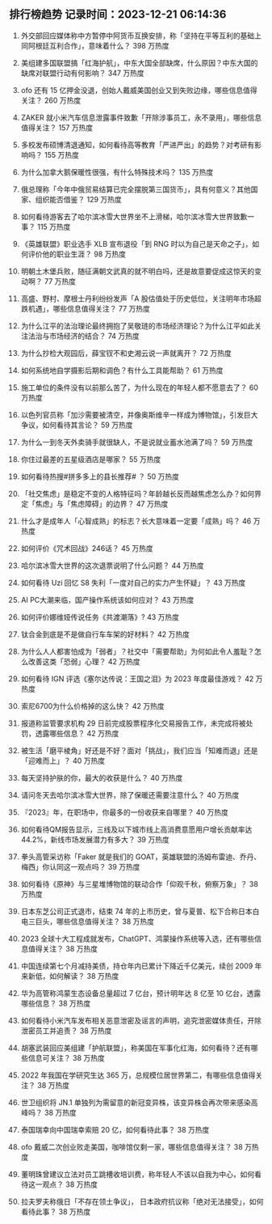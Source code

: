 
## 排行榜趋势 记录时间：2023-12-21 06:14:36
  
  1. 外交部回应媒体称中方暂停中阿货币互换安排，称「坚持在平等互利的基础上同阿根廷互利合作」，意味着什么？ 398 万热度
    
  2. 美组建多国联盟搞「红海护航」，中东大国全部缺席，什么原因？中东大国的缺席对联盟行动有何影响？ 347 万热度
    
  3. ofo 还有 15 亿押金没退，创始人戴威美国创业又到失败边缘，哪些信息值得关注？ 260 万热度
    
  4. ZAKER 就小米汽车信息泄露事件致歉「开除涉事员工，永不录用」，哪些信息值得关注？ 157 万热度
    
  5. 多校发布硕博清退通知，如何看待高等教育「严进严出」的趋势？对考研有影响吗？ 155 万热度
    
  6. 为什么加拿大鹅保暖性很强，有什么特殊技术吗？ 135 万热度
    
  7. 俄总理称「今年中俄贸易结算已完全摆脱第三国货币」，具有何意义？其他国家、组织能否借鉴？ 129 万热度
    
  8. 如何看待游客去了哈尔滨冰雪大世界坐不上滑梯，哈尔滨冰雪大世界致歉一事？ 115 万热度
    
  9. 《英雄联盟》职业选手 XLB 宣布退役「到 RNG 时以为自己是天命之子」，如何评价他的职业生涯？ 98 万热度
    
  10. 明朝土木堡兵败，随征满朝文武真的就不明白吗，还是故意要促成这惊天的变动啊？ 77 万热度
    
  11. 高盛、野村、摩根士丹利纷纷发声「A 股估值处于历史低位，关注明年市场超跌机遇」，哪些信息值得关注？ 77 万热度
    
  12. 为什么江平的法治理论最终拥抱了吴敬琏的市场经济理论？为什么江平如此关注法治与市场经济的结合？ 74 万热度
    
  13. 为什么抄检大观园后，薛宝钗不和史湘云说一声就离开？ 72 万热度
    
  14. 如何系统地自学摄影后期和调色？有什么工具能帮助？ 61 万热度
    
  15. 施工单位的条件没有以前那么苦了，为什么现在的年轻人都不愿意去了？ 60 万热度
    
  16. 以色列官员称「加沙需要被清空，并像奥斯维辛一样成为博物馆」，引发巨大争议，如何看待其言论？ 59 万热度
    
  17. 为什么一到冬天外卖骑手就很缺人，不是说就业蓄水池满了吗？ 59 万热度
    
  18. 你住过最差的五星级酒店是哪家？ 55 万热度
    
  19. 如何看待热搜#拼多多上的县长推荐# ？ 50 万热度
    
  20. 「社交焦虑」是稳定不变的人格特征吗？年龄越长反而越焦虑怎么办？如何界定「焦虑」与「焦虑障碍」的边界？ 47 万热度
    
  21. 什么才是成年人「心智成熟」的标志？长大意味着一定要「成熟」吗？ 46 万热度
    
  22. 如何评价《咒术回战》246话？ 45 万热度
    
  23. 哈尔滨冰雪大世界的这次退票说明了什么问题？ 44 万热度
    
  24. 如何看待 Uzi 回忆 S8 失利「一度对自己的实力产生怀疑」？ 43 万热度
    
  25. AI PC大潮来临，国产操作系统该如何应对？ 43 万热度
    
  26. 如何评价娜维娅传说任务《共渡潮落》? 43 万热度
    
  27. 钛合金到底是不是做自行车车架的好材料？ 42 万热度
    
  28. 为什么人人都害怕成为「弱者」？社交中「需要帮助」为何如此令人羞耻？怎么改善这类「恐弱」心理？ 42 万热度
    
  29. 如何看待 IGN 评选《塞尔达传说：王国之泪》为 2023 年度最佳游戏？ 42 万热度
    
  30. 索尼6700为什么价格掉的这么快？ 42 万热度
    
  31. 报道称监管要求机构 29 日前完成股票程序化交易报告工作，未完成将被处罚，透露哪些信息？ 42 万热度
    
  32. 被生活「磨平棱角」好还是不好？面对「挑战」，我们应当「知难而退」还是「迎难而上」？ 40 万热度
    
  33. 每天坚持护肤的你，最大的收获是什么？ 40 万热度
    
  34. 请问冬天去哈尔滨冰雪大世界，除了保暖还需要注意什么？ 40 万热度
    
  35. 『2023』年，在职场中，你最多的一份收获来自哪里？ 40 万热度
    
  36. 如何看待QM报告显示，三线及以下城市线上高消费意愿用户增长贡献率达44.2%，新线市场发展潜力有多大？ 39 万热度
    
  37. 拳头高管采访称「Faker 就是我们的 GOAT，英雄联盟的汤姆布雷迪、乔丹、梅西」你认同这一观点吗？ 39 万热度
    
  38. 如何看待《原神》与三星堆博物馆的联动合作「仰观千秋，俯察万象」？ 38 万热度
    
  39. 日本东芝公司正式退市，结束 74 年的上市历史，曾与夏普、松下合称日本白电三巨头，哪些信息值得关注？ 38 万热度
    
  40. 2023 全球十大工程成就发布，ChatGPT、鸿蒙操作系统等入选，还有哪些信息值得关注？ 38 万热度
    
  41. 中国连续第七个月减持美债，持仓年内已累计下降近千亿美元，续创 2009 年来新低，如何解读？ 38 万热度
    
  42. 华为高管称鸿蒙生态设备总量超过 7 亿台，预计明年达 8 亿至 10 亿台，透露哪些信息？ 38 万热度
    
  43. 如何看待小米汽车发布相关恶意泄密及谣言的声明，追究泄密媒体责任，开除泄密员工并追责？ 38 万热度
    
  44. 胡塞武装回应美组建「护航联盟」，称美国在军事化红海，如何看待？还有哪些信息可关注？ 38 万热度
    
  45. 2022 年我国在学研究生达 365 万，总规模位居世界第二，有哪些信息值得关注？ 38 万热度
    
  46. 世卫组织将 JN.1 单独列为需留意的新冠变异株，该变异株会再次带来感染高峰吗？ 38 万热度
    
  47. 泰国瑞幸向中国瑞幸索赔 20 亿，如何看待此事？ 38 万热度
    
  48. ofo 戴威二次创业败走美国，咖啡馆仅剩一家，哪些信息值得关注？ 38 万热度
    
  49. 董明珠曾建议立法对员工跳槽收培训费，称年轻人不该以自我为中心，如何看待这一观点？ 38 万热度
    
  50. 拉夫罗夫称俄日「不存在领土争议」， 日本政府抗议称「绝对无法接受」，如何看待此事？ 38 万热度
    